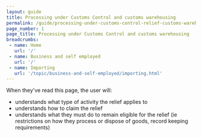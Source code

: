 ```yaml
---
layout: guide
title: Processing under Customs Control and customs warehousing
permalink: /guide/processing-under-customs-control-relief-customs-warehousing/overview.html
page_number: 1
page_title: Processing under Customs Control and customs warehousing
breadcrumbs:
 - name: Home
   url: '/'
 - name: Business and self employed
   url: '/'
 - name: Importing
   url: '/topic/business-and-self-employed/importing.html'   
---
```


When they've read this page, the user will:

- understands what type of activity the relief applies to
- understands how to claim the relief
- understands what they must do to remain eligible for the relief (ie restrictions on how they process or dispose of goods, record keeping requirements)

